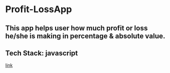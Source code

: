 # Profit-LossApp
## This app helps user how much profit or loss he/she is making in percentage & absolute value.
## Tech Stack: javascript 
[link](https://profiandlossapp.netlify.app/)
